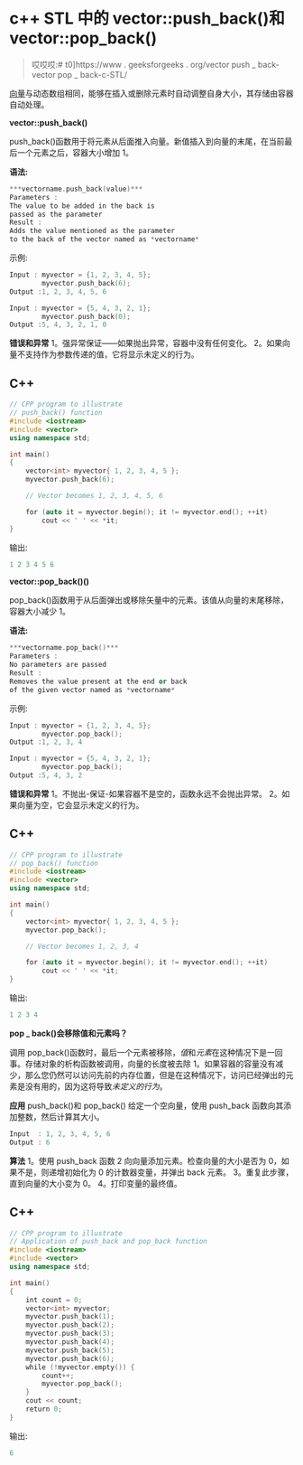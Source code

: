 # c++ STL 中的 vector::push_back()和 vector::pop_back()

> 哎哎哎:# t0]https://www . geeksforgeeks . org/vector push _ back-vector pop _ back-c-STL/

[向量](https://www.geeksforgeeks.org/vector-in-cpp-stl/)与动态数组相同，能够在插入或删除元素时自动调整自身大小，其存储由容器自动处理。

**vector::push_back()**

push_back()函数用于将元素从后面推入向量。新值插入到向量的末尾，在当前最后一个元素之后，容器大小增加 1。

**语法:**

```cpp
***vectorname.push_back(value)***
Parameters :
The value to be added in the back is 
passed as the parameter
Result :
Adds the value mentioned as the parameter 
to the back of the vector named as *vectorname*
```

示例:

```cpp
Input : myvector = {1, 2, 3, 4, 5};
        myvector.push_back(6);
Output :1, 2, 3, 4, 5, 6

Input : myvector = {5, 4, 3, 2, 1};
        myvector.push_back(0);
Output :5, 4, 3, 2, 1, 0
```

**错误和异常**
1。强异常保证——如果抛出异常，容器中没有任何变化。
2。如果向量不支持作为参数传递的值，它将显示未定义的行为。

## C++

```cpp
// CPP program to illustrate
// push_back() function
#include <iostream>
#include <vector>
using namespace std;

int main()
{
    vector<int> myvector{ 1, 2, 3, 4, 5 };
    myvector.push_back(6);

    // Vector becomes 1, 2, 3, 4, 5, 6

    for (auto it = myvector.begin(); it != myvector.end(); ++it)
        cout << ' ' << *it;
}
```

输出:

```cpp
1 2 3 4 5 6
```

**vector::pop_back()()**

pop_back()函数用于从后面弹出或移除矢量中的元素。该值从向量的末尾移除，容器大小减少 1。

**语法:**

```cpp
***vectorname.pop_back()***
Parameters :
No parameters are passed
Result :
Removes the value present at the end or back 
of the given vector named as *vectorname*
```

示例:

```cpp
Input : myvector = {1, 2, 3, 4, 5};
        myvector.pop_back();
Output :1, 2, 3, 4

Input : myvector = {5, 4, 3, 2, 1};
        myvector.pop_back();
Output :5, 4, 3, 2
```

**错误和异常**
1。不抛出-保证-如果容器不是空的，函数永远不会抛出异常。
2。如果向量为空，它会显示未定义的行为。

## C++

```cpp
// CPP program to illustrate
// pop_back() function
#include <iostream>
#include <vector>
using namespace std;

int main()
{
    vector<int> myvector{ 1, 2, 3, 4, 5 };
    myvector.pop_back();

    // Vector becomes 1, 2, 3, 4

    for (auto it = myvector.begin(); it != myvector.end(); ++it)
        cout << ' ' << *it;
}
```

输出:

```cpp
1 2 3 4
```

**pop _ back()会移除值和元素吗？**

调用 pop_back()函数时，最后一个元素被移除，*值*和*元素*在这种情况下是一回事。存储对象的析构函数被调用，向量的长度被去除 1。如果容器的容量没有减少，那么您仍然可以访问先前的内存位置，但是在这种情况下，访问已经弹出的元素是没有用的，因为这将导致*未定义的行为*。

**应用** push_back()和 pop_back()
给定一个空向量，使用 push_back 函数向其添加整数，然后计算其大小。

```cpp
Input  : 1, 2, 3, 4, 5, 6
Output : 6
```

**算法**
1。使用 push_back 函数
2 向向量添加元素。检查向量的大小是否为 0，如果不是，则递增初始化为 0 的计数器变量，并弹出 back 元素。
3。重复此步骤，直到向量的大小变为 0。
4。打印变量的最终值。

## C++

```cpp
// CPP program to illustrate
// Application of push_back and pop_back function
#include <iostream>
#include <vector>
using namespace std;

int main()
{
    int count = 0;
    vector<int> myvector;
    myvector.push_back(1);
    myvector.push_back(2);
    myvector.push_back(3);
    myvector.push_back(4);
    myvector.push_back(5);
    myvector.push_back(6);
    while (!myvector.empty()) {
        count++;
        myvector.pop_back();
    }
    cout << count;
    return 0;
}
```

输出:

```cpp
6
```